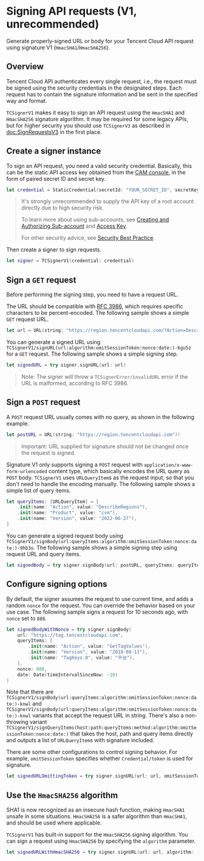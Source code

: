 # Signing API requests (V1, unrecommended)

Generate properly-signed URL or body for your Tencent Cloud API request using signature V1 (`HmacSHA1`/`HmacSHA256`).

## Overview

Tencent Cloud API authenticates every single request, i.e., the request must be signed using the security credentials in the designated steps. Each request has to contain the signature information and be sent in the specified way and format.

``TCSignerV1`` makes it easy to sign an API request using the `HmacSHA1` and `HmacSHA256` signature algorithm. It may be required for some legacy APIs, but for higher security you should use ``TCSignerV3`` as described in <doc:SignRequestsV3> in the first place.

## Create a signer instance

To sign an API request, you need a valid security credential. Basically, this can be the static API access key obtained from the [CAM console](https://console.tencentcloud.com/cam/capi), in the form of paired secret ID and secret key.

```swift
let credential = StaticCredential(secretId: "YOUR_SECRET_ID", secretKey: "YOUR_SECRET_KEY")
```

> It's strongly unrecommended to supply the API key of a root account directly due to high security risk.
>
> To learn more about using sub-accounts, see [Creating and Authorizing Sub-account](https://www.tencentcloud.com/document/product/598/40985) and [Access Key](https://www.tencentcloud.com/document/product/598/32675).
>
> For other security advice, see [Security Best Practice](https://www.tencentcloud.com/document/product/598/10592).

Then create a signer to sign requests.

```swift
let signer = TCSignerV1(credential: credential)
```

## Sign a `GET` request

Before performing the signing step, you need to have a request URL.

The URL should be compatible with [RFC 3986](https://www.rfc-editor.org/rfc/rfc3986), which requires specific characters to be percent-encoded. The following sample shows a simple `GET` request URL.

```swift
let url = URL(string: "https://region.tencentcloudapi.com/?Action=DescribeProducts&Version=2022-06-27")!
```

You can generate a signed URL using ``TCSignerV1/signURL(url:algorithm:omitSessionToken:nonce:date:)-6gu5z`` for a `GET` request. The following sample shows a simple signing step.

```swift
let signedURL = try signer.signURL(url: url)
```

> Note: The signer will throw a ``TCSignerError/invalidURL`` error if the URL is malformed, according to RFC 3986.

## Sign a `POST` request

A `POST` request URL usually comes with no query, as shown in the following example.

```swift
let postURL = URL(string: "https://region.tencentcloudapi.com")!
```

> Important: URL supplied for signature should not be changed once the request is signed.

Signature V1 only supports signing a `POST` request with `application/x-www-form-urlencoded` content type, which basically encodes the URL query as `POST` body. ``TCSignerV1`` uses `URLQueryItem`s as the request input, so that you don't need to handle the encoding manually. The following sample shows a simple list of query items.

```swift
let queryItems: [URLQueryItem] = [
    .init(name: "Action", value: "DescribeRegions"),
    .init(name: "Product", value: "cvm"),
    .init(name: "Version", value: "2022-06-27"),
]
```

You can generate a signed request body using ``TCSignerV1/signBody(url:queryItems:algorithm:omitSessionToken:nonce:date:)-9hb3o``.  The following sample shows a simple signing step using request URL and query items.

```swift
let signedBody = try signer.signBody(url: postURL, queryItems: queryItems)
```

## Configure signing options

By default, the signer assumes the request to use current time, and adds a random `nonce` for the request. You can override the behavior based on your use case. The following sample signs a request for 10 seconds ago, with `nonce` set to `888`.

```swift
let signedBodyWithNonce = try signer.signBody(
    url: "https://tag.tencentcloudapi.com",
    queryItems: [
        .init(name: "Action", value: "GetTagValues"),
        .init(name: "Version", value: "2018-08-13"),
        .init(name: "TagKeys.0", value: "平台"),
    ],
    nonce: 888,
    date: Date(timeIntervalSinceNow: -10)
)
```

Note that there are ``TCSignerV1/signBody(url:queryItems:algorithm:omitSessionToken:nonce:date:)-knwl`` and ``TCSignerV1/signBody(url:queryItems:algorithm:omitSessionToken:nonce:date:)-knwl`` variants that accept the request URL in string. There's also a non-throwing variant ``TCSignerV1/signQueryItems(host:path:queryItems:method:algorithm:omitSessionToken:nonce:date:)`` that takes the host, path and query items directly and outputs a list of `URLQueryItem`s with signature included.

There are some other configurations to control signing behavior. For example, `omitSessionToken` specifies whether ``Credential/token`` is used for signature.

```swift
let signedURLOmittingToken = try signer.signURL(url: url, omitSessionToken: true)
```

## Use the `HmacSHA256` algorithm

SHA1 is now recognized as an insecure hash function, making `HmacSHA1` unsafe in some situations. `HmacSHA256` is a safer algorithm than `HmacSHA1`, and should be used where applicable.

``TCSignerV1`` has built-in support for the `HmacSHA256` signing algorithm. You can sign a request using `HmacSHA256` by specifying the `algorithm` parameter.

```swift
let signedURLWithHmacSHA256 = try signer.signURL(url: url, algorithm: .hmacSHA256)
```
